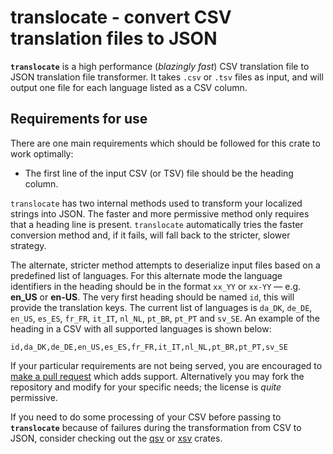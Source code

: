 # translocate - convert CSV translation files to JSON

**`translocate`** is a high performance (*blazingly fast*) CSV translation file to JSON translation file transformer. It takes `.csv` or `.tsv` files as input, and will output one file for each language listed as a CSV column.

## Requirements for use

There are one main requirements which should be followed for this crate to work optimally:
  - The first line of the input CSV (or TSV) file should be the heading column.

`translocate` has two internal methods used to transform your localized strings into JSON. The faster and more permissive method only requires that a heading line is present. `translocate` automatically tries the faster conversion method and, if it fails, will fall back to the stricter, slower strategy. 

The alternate, stricter method attempts to deserialize input files based on a predefined list of languages. For this alternate mode the language identifiers in the heading should be in the format `xx_YY` or `xx-YY` &mdash; e.g. **en_US** or **en-US**. The very first heading should be named `id`, this will provide the translation keys. The current list of languages is `da_DK`, `de_DE`, `en_US`, `es_ES`, `fr_FR`, `it_IT`, `nl_NL`, `pt_BR`, `pt_PT` and `sv_SE`. An example of the heading in a CSV with all supported languages is shown below:

```
id,da_DK,de_DE,en_US,es_ES,fr_FR,it_IT,nl_NL,pt_BR,pt_PT,sv_SE
```

If your particular requirements are not being served, you are encouraged to [make a pull request](https://code.orbitsolutions.dev/orb-it-solutions/translocate/pulls) which adds support. Alternatively you may fork the repository and modify for your specific needs; the license is *quite* permissive.

If you need to do some processing of your CSV before passing to **`translocate`** because of failures during the transformation from CSV to JSON, consider checking out the [qsv](https://crates.io/crates/qsv) or [xsv](https://crates.io/crates/xsv) crates.
